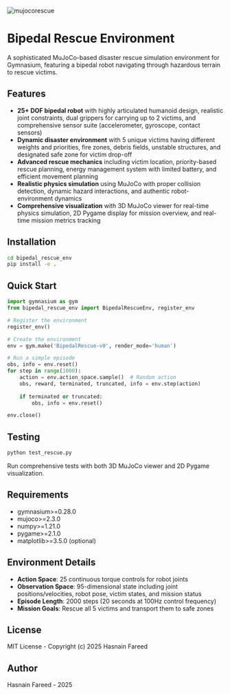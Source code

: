 

![mujocorescue](https://github.com/user-attachments/assets/9dd7daa0-dfb7-451f-ab26-4c0ca7e0feaa)





# Bipedal Rescue Environment

A sophisticated MuJoCo-based disaster rescue simulation environment for Gymnasium, featuring a bipedal robot navigating through hazardous terrain to rescue victims.

## Features

- **25+ DOF bipedal robot** with highly articulated humanoid design, realistic joint constraints, dual grippers for carrying up to 2 victims, and comprehensive sensor suite (accelerometer, gyroscope, contact sensors)
- **Dynamic disaster environment** with 5 unique victims having different weights and priorities, fire zones, debris fields, unstable structures, and designated safe zone for victim drop-off
- **Advanced rescue mechanics** including victim location, priority-based rescue planning, energy management system with limited battery, and efficient movement planning
- **Realistic physics simulation** using MuJoCo with proper collision detection, dynamic hazard interactions, and authentic robot-environment dynamics
- **Comprehensive visualization** with 3D MuJoCo viewer for real-time physics simulation, 2D Pygame display for mission overview, and real-time mission metrics tracking

## Installation

```bash
cd bipedal_rescue_env
pip install -e .
```

## Quick Start

```python
import gymnasium as gym
from bipedal_rescue_env import BipedalRescueEnv, register_env

# Register the environment
register_env()

# Create the environment
env = gym.make('BipedalRescue-v0', render_mode='human')

# Run a simple episode
obs, info = env.reset()
for step in range(1000):
    action = env.action_space.sample()  # Random action
    obs, reward, terminated, truncated, info = env.step(action)
    
    if terminated or truncated:
        obs, info = env.reset()

env.close()
```

## Testing

```bash
python test_rescue.py
```

Run comprehensive tests with both 3D MuJoCo viewer and 2D Pygame visualization.

## Requirements

- gymnasium>=0.28.0
- mujoco>=2.3.0
- numpy>=1.21.0
- pygame>=2.1.0
- matplotlib>=3.5.0 (optional)

## Environment Details

- **Action Space**: 25 continuous torque controls for robot joints
- **Observation Space**: 95-dimensional state including joint positions/velocities, robot pose, victim states, and mission status
- **Episode Length**: 2000 steps (20 seconds at 100Hz control frequency)
- **Mission Goals**: Rescue all 5 victims and transport them to safe zones

## License

MIT License - Copyright (c) 2025 Hasnain Fareed

## Author

Hasnain Fareed - 2025

